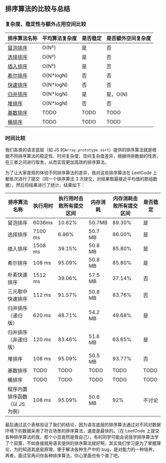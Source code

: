 ## 排序算法的比较与总结

### 复杂度、稳定性与额外占用空间比较

| 排序算法名称                                   | 平均算法复杂度 | 是否稳定 | 是否额外空间复杂度 |
| ---------------------------------------------- | -------------- | -------- | ------------------ |
| [冒泡排序](/data-structure/sort/bubbleSort)    | O(N²)          | 是       | 否                 |
| [选择排序](/data-structure/sort/selectionSort) | O(N²)          | 是       | 否                 |
| [插入排序](/data-structure/sort/insertionSort) | O(N²)          | 是       | 否                 |
| [希尔排序](/data-structure/sort/shellSort)     | O(N\*logN)     | 否       | 否                 |
| [快速排序](/data-structure/sort/quickSort)     | O(N\*logN)     | 否       | 否                 |
| [归并排序](/data-structure/sort/mergeSort)     | O(N\*logN)     | 是       | 是，O(N)           |
| [堆排序](/data-structure/sort/heapSort)        | O(N\*logN)     | 否       | 否                 |
| [基数排序](/data-structure/sort/radixSort)     | TODO           | TODO     | TODO               |
| [桶排序 ](/data-structure/sort/bucketSort)     | TODO           | TODO     | TODO               |

### 时间比较

我们各类的语言底层（如 JS 的`Array.prototype.sort`）提供的排序算法就是根据不同排序算法的稳定性、时间复杂度、空间复杂度差异，根据待排数据的性质，在三者之间进行取舍，从而实现更加高效的排序算法。

为了让大家直观的体验不同排序算法的差异，我对这些排序算法在 LeetCode 上都依次进行了提交（同一个排序算法 3 次提交，对结果取最接近平均值的那组数据），然后将结果进行了统计，结果如下：

| 排序算法名称                   | 执行用时 | 执行用时击败所有提交区间 | 内存消耗 | 内存消耗击败所有提交区间 | 是否稳定 |
| ------------------------------ | -------- | ------------------------ | -------- | ------------------------ | -------- |
| 冒泡排序                       | 6036ms   | 10.62%                   | 50.7MB   | 89.30%                   | 是       |
| 选择排序                       | 7100 ms  | 6.86%                    | 50.7 MB  | 86.00%                   | 是       |
| 插入排序                       | 1508 ms  | 39.15%                   | 50.8 MB  | 85.80%                   | 是       |
| 希尔排序                       | 108 ms   | 95.09%                   | 50.8 MB  | 85.80%                   | 是       |
| 朴素快速排序                   | 1512 ms  | 39.06%                   | 57.5 MB  | 37.14%                   | 否       |
| 三元取中快速排序               | 112 ms   | 91.57%                   | 50.8 MB  | 83.76%                   | 否       |
| 归并排序（递归版）             | 620 ms   | 48.71%                   | 54.2 MB  | 49.68%                   | 是       |
| 归并排序（非递归版）           | 120 ms   | 83.46%                   | 51.6 MB  | 63.65%                   | 是       |
| 堆排序                         | 108 ms   | 95.09%                   | 50.5 MB  | 93.77%                   | 否       |
| 基数排序                       | TODO     | TODO                     | TODO     | TODO                     | TODO     |
| 桶排序                         | TODO     | TODO                     | TODO     | TODO                     | TODO     |
| 程序内置排序函数（以 JS 为例） | 108 ms   | 95.09%                   | 50.6 MB  | 92%                      | 不讨论   |

最后通过这个表格验证了我们的结论，因为语言底层的排序算法通过对不同对数据环境下的数据采用了符合场景的排序算法，速度是最快的。（在 LeetCode 上提交各种排序算法的我，那个小丑竟然是我自己）。有的同学可能会说我学排序算法学了个寂寞，不如直接就用语言提供的排序算法就好啊，其实我们学习是为了掌握理论，为的知道其底层原理，便于解决各种生产中的 bug，是对能力的一种培养。再者，面试官再问你各种排序算法，你心里面也有个谱了吧。
